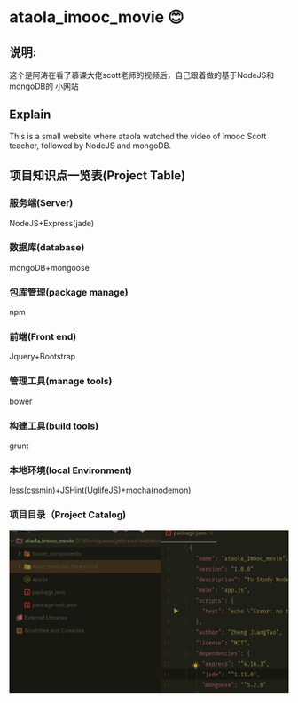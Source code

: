 # ataola_imooc_movie :blush:
## 说明:
这个是阿涛在看了慕课大佬scott老师的视频后，自己跟着做的基于NodeJS和mongoDB的
小网站

## Explain
This is a small website where ataola watched the video of imooc Scott teacher, followed by NodeJS and mongoDB.

## 项目知识点一览表(Project Table)

### 服务端(Server)
NodeJS+Express(jade)
### 数据库(database)
mongoDB+mongoose
### 包库管理(package manage)
npm

### 前端(Front end)
Jquery+Bootstrap
### 管理工具(manage tools)
bower
### 构建工具(build tools)
grunt
### 本地环境(local Environment)
less(cssmin)+JSHint(UglifeJS)+mocha(nodemon)

### 项目目录（Project Catalog)
![项目目录](./public/images/init.png)
